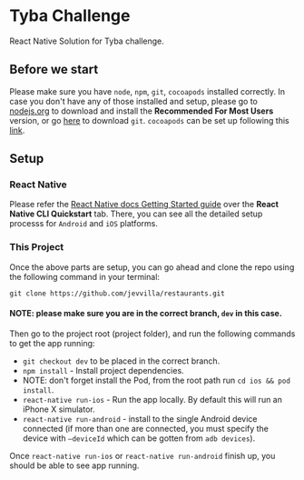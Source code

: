 # Tyba Challenge

React Native Solution for Tyba challenge.

 ## Before we start

 Please make sure you have `node`, `npm`, `git`, `cocoapods` installed correctly. In case you don't have any of those installed and setup, please go to [nodejs.org](https://nodejs.org/en/) to download and install the **Recommended For Most Users** version, or go [here](https://git-scm.com/downloads) to download `git`. `cocoapods` can be set up following this [link](https://facebook.github.io/react-native/docs/integration-with-existing-apps).


 ## Setup

 ### React Native

 Please refer the [React Native docs Getting Started guide](https://facebook.github.io/react-native/docs/getting-started) over the **React Native CLI Quickstart** tab. There, you can see all the detailed setup processs for `Android` and `iOS` platforms.

 ### This Project

 Once the above parts are setup, you can go ahead and clone the repo using the following command in your terminal:
```
git clone https://github.com/jevvilla/restaurants.git
```
#### NOTE: please make sure you are in the correct branch, `dev` in this case.

Then go to the project root (project folder), and run the following commands to get the app running:

- `git checkout dev` to be placed in the correct branch.
- `npm install` - Install project dependencies.
- NOTE: don't forget install the Pod, from the root path run `cd ios && pod install`.
- `react-native run-ios` - Run the app locally.  By default this will run an iPhone X simulator.
- `react-native run-android` - install to the single Android device connected (if more than one are connected, you must specify the device with `—deviceId` which can be gotten from `adb devices`).

Once `react-native run-ios` or `react-native run-android` finish up, you should be able to see app running.
